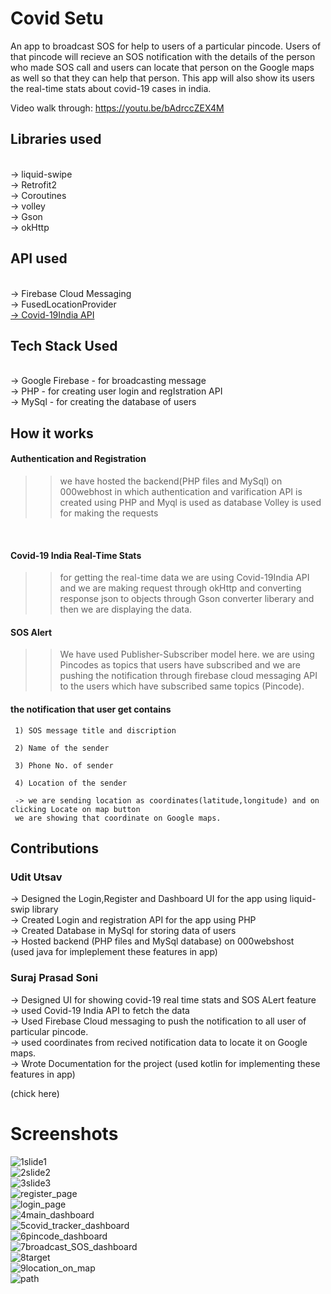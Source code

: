 # Covid Setu
An app to broadcast SOS for help to users of a particular pincode. Users of that pincode  will recieve an SOS notification with the details of the person who made SOS call
and users can locate that person on the Google maps as well so that they can help that person. This app will also show its users the real-time stats about covid-19 cases in india. 

Video walk through:
https://youtu.be/bAdrccZEX4M

## Libraries used
<br>
->  liquid-swipe
<br>
->  Retrofit2
<br>
->  Coroutines
<br>
->  volley
<br>
->  Gson
<br>
->  okHttp
<br>

## API used
<br>
-> Firebase Cloud Messaging
<br>
-> FusedLocationProvider
<br>
<a href=https://drive.google.com/file/d/1LvXQt4Sew_jComP7-lyKzpNJ4DsRByDh/view?usp>
-> Covid-19India API
</a>
<br>


## Tech Stack Used
<br>
-> Google Firebase - for broadcasting message
<br>
-> PHP             - for creating user login and regIstration API
<br>
-> MySql           - for creating the database of users
<br>

## How it works

#### Authentication and Registration

  >>  we have hosted the backend(PHP files and MySql) on 000webhost in which authentication and varification API is created using PHP and Myql is    used as database
   Volley is used for making the requests
<br>

#### Covid-19 India Real-Time Stats


>> for getting the real-time data we are using Covid-19India API and we are making request through okHttp and converting response json to objects through Gson converter liberary and then we are displaying the data.

 #### SOS Alert

 >> We have used Publisher-Subscriber model here. we are using Pincodes as topics that users have subscribed and we are pushing the notification through firebase cloud messaging
    API to the users which have subscribed same topics (Pincode).

  #### the notification that user get contains

     1) SOS message title and discription
   
     2) Name of the sender
 
     3) Phone No. of sender
 
     4) Location of the sender
    
     -> we are sending location as coordinates(latitude,longitude) and on clicking Locate on map button 
     we are showing that coordinate on Google maps.
 
 ## Contributions
 
 ### Udit Utsav
 
 -> Designed the Login,Register and Dashboard UI for the app using liquid-swip library
 <br>
 -> Created Login and registration API for the app using PHP
 <br>
 -> Created Database in MySql for storing data of users
 <br>
 -> Hosted backend (PHP files and MySql database) on 000webshost
 <br>
 (used java for impleplement these features in app)
 
 ### Suraj Prasad Soni 
 -> Designed UI for showing covid-19 real time stats and SOS ALert feature
 <br>
 -> used Covid-19 India API to fetch the data
 <br>
 -> Used Firebase Cloud messaging to push the notification to all user of particular pincode.
 <br>
 -> used coordinates from recived notification data  to locate it on Google maps.
 <br>
 -> Wrote Documentation for the project
    (used kotlin for implementing these features in app)
    


 (chick here)
 
 
# Screenshots
![1slide1](https://user-images.githubusercontent.com/48099786/124544556-ecfbcf00-de44-11eb-8f6d-f2516eb4bb9a.jpeg)
<br>
![2slide2](https://user-images.githubusercontent.com/48099786/124544560-eec59280-de44-11eb-8115-f6b33049433c.jpeg)
<br>
![3slide3](https://user-images.githubusercontent.com/48099786/124544563-eff6bf80-de44-11eb-8550-3b80b1441853.jpeg)
<br>
![register_page](https://user-images.githubusercontent.com/48099786/124544582-f6853700-de44-11eb-8e21-49634a43eeae.jpeg)
<br>
![login_page](https://user-images.githubusercontent.com/48099786/124544588-f84efa80-de44-11eb-8886-f9c696b2f04f.jpeg)
<br>
![4main_dashboard](https://user-images.githubusercontent.com/48099786/124544613-043abc80-de45-11eb-8fba-ed14d30a00aa.jpeg)
<br>
![5covid_tracker_dashboard](https://user-images.githubusercontent.com/48099786/124544622-07ce4380-de45-11eb-83dd-bf2a1ba7fc4d.jpeg)
<br>
![6pincode_dashboard](https://user-images.githubusercontent.com/48099786/124544638-11f04200-de45-11eb-9238-9a266329f7ab.jpeg)
<br>
![7broadcast_SOS_dashboard](https://user-images.githubusercontent.com/48099786/124544644-174d8c80-de45-11eb-9488-f801669635ba.jpeg)
<br>
![8target](https://user-images.githubusercontent.com/48099786/124544657-1f0d3100-de45-11eb-8b94-4f2aab98c561.jpeg)
<br>
![9location_on_map](https://user-images.githubusercontent.com/48099786/124544670-26ccd580-de45-11eb-852b-a5eb9df656c5.jpeg)
<br>
![path](https://user-images.githubusercontent.com/48099786/124546407-37327f80-de48-11eb-8d8d-0cb9c38368b9.jpeg)

